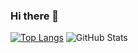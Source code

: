 ### Hi there 👋

<!--
**Rono-Dennis/rono-dennis** is a ✨ _special_ ✨ repository because its `README.md` (this file) appears on your GitHub profile.

Here are some ideas to get you started:

- 🔭 I’m currently working on ...
- 🌱 I’m currently learning ...
- 👯 I’m looking to collaborate on ...
- 🤔 I’m looking for help with ...
- 💬 Ask me about ...
- 📫 How to reach me: ...
- 😄 Pronouns: ...
- ⚡ Fun fact: ...
-->
[![Top Langs](https://github-readme-stats.vercel.app/api/top-langs/?username=rono-dennis&show_icons=true&theme=merko)](https://github.com/rono-dennis/github-readme-stats)
![GitHub Stats](https://github-readme-stats.vercel.app/api?username=rono-dennis&theme=radical)



